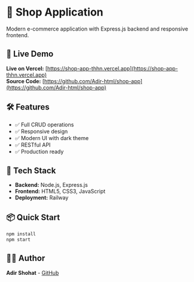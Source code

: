 # 🛒 Shop Application

Modern e-commerce application with Express.js backend and responsive frontend.

## 🚀 Live Demo

**Live on Vercel:** [https://shop-app-thhn.vercel.app](https://shop-app-thhn.vercel.app)  
**Source Code:** [https://github.com/Adir-html/shop-app](https://github.com/Adir-html/shop-app)

## 🛠️ Features

- ✅ Full CRUD operations
- ✅ Responsive design
- ✅ Modern UI with dark theme
- ✅ RESTful API
- ✅ Production ready

## 🔧 Tech Stack

- **Backend:** Node.js, Express.js
- **Frontend:** HTML5, CSS3, JavaScript
- **Deployment:** Railway

## 📦 Quick Start

```bash
npm install
npm start
```

## 👨‍💻 Author

**Adir Shohat** - [GitHub](https://github.com/Adir-html)